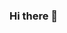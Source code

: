 ### Hi there 👋

<!--
**x0ANWAR0x/x0ANWAR0x** is a ✨ _special_ ✨ repository because its `README.md` (this file) appears on your GitHub profile.

Here are some ideas to get you started:

👋 Hi, I’m @x0ANWAR0x
- 🔭 I’m currently working on ...
- 🌱 I’m currently learning Cybersecurity Pentesting
- 👯 I’m looking to collaborate on ...
- 🤔 I’m looking for help with ...
- 💬 Ask me about ...
- 📫 How to reach me: ...
- 😄 Pronouns: ...
- ⚡ Fun fact: ...
-->
